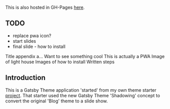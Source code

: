 
This is also hosted in GH-Pages [here](https://alpiepho.github.io/pwa-presentation/).

## TODO

- replace pwa icon?
- start slides
- final slide - how to install

Title appendix a...
Want to see something cool
This is actually a PWA
Image of light house
Images of how to install
Written steps




## Introduction

This is a Gatsby Theme application 'started' from my own theme starter [project](https://github.com/alpiepho/gatsby-starter-slides-them).  That starter used the new Gatsby Theme 'Shadowing' concept
to convert the original 'Blog' theme to a slide show.

